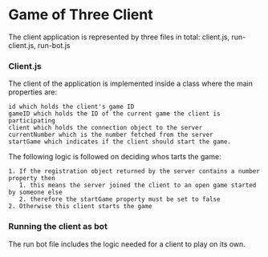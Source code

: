 # Game of Three Client
The client application is represented by three files in total: client.js, run-client.js, run-bot.js

### Client.js 
The client of the application is implemented inside a class where the main properties are:  
```
id which holds the client's game ID
gameID which holds the ID of the current game the client is participating 
client which holds the connection object to the server 
currentNumber which is the number fetched from the server
startGame which indicates if the client should start the game.
```
The following logic is followed on deciding whos tarts the game:  
```
1. If the registration object returned by the server contains a number property then
   1. this means the server joined the client to an open game started by someone else
   2. therefore the startGame property must be set to false 
2. Otherwise this client starts the game 

```

### Running the client as bot

The run bot file includes the logic needed for a client to play on its own. 



